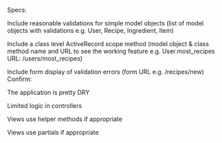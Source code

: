 Specs:

 Include reasonable validations for simple model objects (list of model objects with validations e.g. User, Recipe, Ingredient, Item)
 
 Include a class level ActiveRecord scope method (model object & class method name and URL to see the working feature e.g. User.most_recipes URL: /users/most_recipes)

 Include form display of validation errors (form URL e.g. /recipes/new)
 Confirm:

 The application is pretty DRY

 Limited logic in controllers

 Views use helper methods if appropriate
 
 Views use partials if appropriate